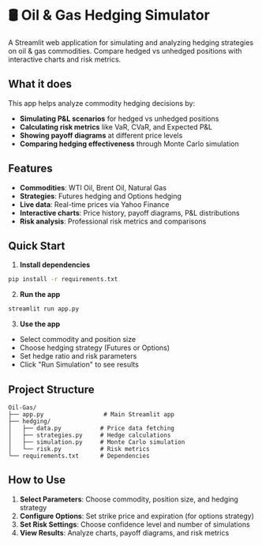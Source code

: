 # 🛢️ Oil & Gas Hedging Simulator

A Streamlit web application for simulating and analyzing hedging strategies on oil & gas commodities. Compare hedged vs unhedged positions with interactive charts and risk metrics.

## What it does

This app helps analyze commodity hedging decisions by:

- **Simulating P&L scenarios** for hedged vs unhedged positions
- **Calculating risk metrics** like VaR, CVaR, and Expected P&L  
- **Showing payoff diagrams** at different price levels
- **Comparing hedging effectiveness** through Monte Carlo simulation

## Features

- **Commodities**: WTI Oil, Brent Oil, Natural Gas
- **Strategies**: Futures hedging and Options hedging
- **Live data**: Real-time prices via Yahoo Finance
- **Interactive charts**: Price history, payoff diagrams, P&L distributions
- **Risk analysis**: Professional risk metrics and comparisons

## Quick Start

1. **Install dependencies**
```bash
pip install -r requirements.txt
```

2. **Run the app**
```bash
streamlit run app.py
```

3. **Use the app**
- Select commodity and position size
- Choose hedging strategy (Futures or Options)
- Set hedge ratio and risk parameters
- Click "Run Simulation" to see results

## Project Structure

```
Oil-Gas/
├── app.py                 # Main Streamlit app
├── hedging/
│   ├── data.py           # Price data fetching
│   ├── strategies.py     # Hedge calculations
│   ├── simulation.py     # Monte Carlo simulation
│   └── risk.py           # Risk metrics
└── requirements.txt      # Dependencies
```

## How to Use

1. **Select Parameters**: Choose commodity, position size, and hedging strategy
2. **Configure Options**: Set strike price and expiration (for options strategy)
3. **Set Risk Settings**: Choose confidence level and number of simulations
4. **View Results**: Analyze charts, payoff diagrams, and risk metrics
